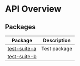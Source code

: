 # API Overview

## Packages

| Package | Description |
| --- | --- |
| [test-suite-a](/test-suite-a) | Test package |
| [test-suite-b](/test-suite-b) |  |
